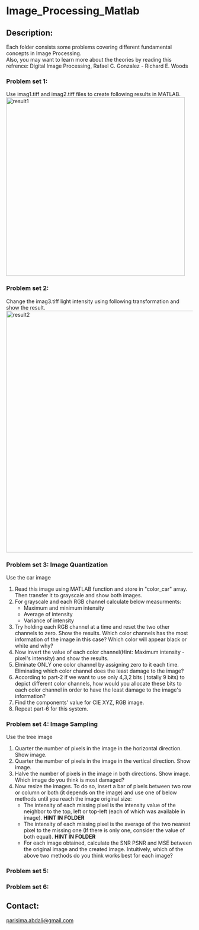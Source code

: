 # Image_Processing_Matlab
## Description:
Each folder consists some problems covering different fundamental concepts in Image Processing. <br>
Also, you may want to learn more about the theories by reading this refrence: Digital Image Processing, Rafael C. Gonzalez - Richard E. Woods <br>
### Problem set 1: 
Use imag1.tiff and imag2.tiff files to create following results in MATLAB. <br>
<img width="482" alt="result1" src="https://user-images.githubusercontent.com/54392924/117450360-5dc26000-af56-11eb-952a-9ef9ad27d790.png">

### Problem set 2: 
Change the imag3.tiff light intensity using following transformation and show the result.  <br>
<img width="652" alt="result2" src="https://user-images.githubusercontent.com/54392924/117450369-62871400-af56-11eb-967e-3b28db0835f8.png">
### Problem set 3: Image Quantization
Use the car image <br>
1. Read this image using MATLAB function and store in "color_car" array. Then transfer it to grayscale and show both images. 
2. For grayscale and each RGB channel calculate below measurments: 
   * Maximum and minimum intensity
   * Average of intensity
   * Variance of intensity
3. Try holding each RGB channel at a time and reset the two other channels to zero. Show the results. Which color channels has the most information of the image in this case? Which color will appear black or white and why? 
4. Now invert the value of each color channel(Hint: Maximum intensity - pixel's intensity) and show the results. 
5. Elminate ONLY one color channel by assigning zero to it each time. Eliminating which color channel does the least damage to the image?
6. According to part-2 if we want to use only 4,3,2 bits ( totally 9 bits) to depict different color channels, how would you allocate these bits to each color channel in order to have the least damage to the image's information?
7. Find the components' value for CIE XYZ, RGB image. 
8. Repeat part-6 for this system. 

### Problem set 4: Image Sampling
Use the tree image <br>
1. Quarter the number of pixels in the image in the horizontal direction. Show image.
2. Quarter the number of pixels in the image in the vertical direction. Show image.
3. Halve the number of pixels in the image in both directions. Show image. Which image do you think is most damaged?
4. Now resize the images. To do so, insert a bar of pixels between two row or column or both (it depends on the image) and use one of below methods until you reach the image original size:
   * The intensity of each missing pixel is the intensity value of the neighbor to the top, left or top-left (each of which was available in image). **HINT IN FOLDER**
   * The intensity of each missing pixel is the average of the two nearest pixel to the missing one (If there is only one, consider the value of both equal). **HINT IN FOLDER**
   * For each image obtained, calculate the SNR PSNR and MSE between the original image and the created image. Intuitively, which of the above two methods do you think works best for each image?


### Problem set 5:
### Problem set 6:

## Contact:
parisima.abdali@gmail.com
